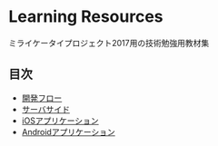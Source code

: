 # Learning Resources
ミライケータイプロジェクト2017用の技術勉強用教材集

## 目次
- [開発フロー](workflow.md)
- [サーバサイド](Server.md)
- [iOSアプリケーション](iOS.md)
- [Androidアプリケーション](Android.md)
